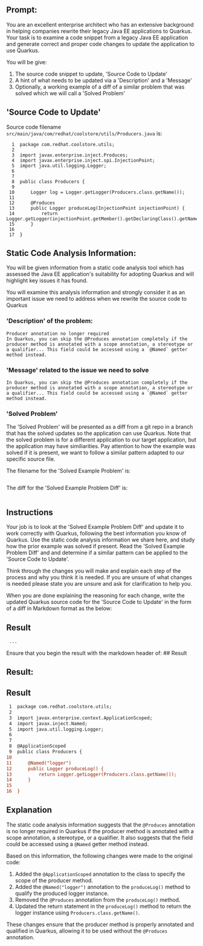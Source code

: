 ## Prompt:
You are an excellent enterprise architect who has an extensive
background in helping companies rewrite their legacy Java EE applications to 
Quarkus.  Your task is to examine a code snippet from a legacy Java EE application and 
generate correct and proper code changes to update the application to use Quarkus.

You will be give:
1. The source code snippet to update, 'Source Code to Update'
2. A hint of what needs to be updated via a 'Description' and a 'Message'
3. Optionally, a working example of a diff of a similar problem that was solved which we will call a 'Solved Problem'

## 'Source Code to Update'
Source code filename ``` src/main/java/com/redhat/coolstore/utils/Producers.java ``` is:
```
  1  package com.redhat.coolstore.utils;
  2  
  3  import javax.enterprise.inject.Produces;
  4  import javax.enterprise.inject.spi.InjectionPoint;
  5  import java.util.logging.Logger;
  6  
  7  
  8  public class Producers {
  9  
 10      Logger log = Logger.getLogger(Producers.class.getName());
 11  
 12      @Produces
 13      public Logger produceLog(InjectionPoint injectionPoint) {
 14          return Logger.getLogger(injectionPoint.getMember().getDeclaringClass().getName());
 15      }
 16  
 17  }

```

## Static Code Analysis Information:

You will be given information from a static code analysis tool which has assessed the 
Java EE application's suitability for adopting Quarkus and will highlight key issues it has found.

You will examine this analysis information and strongly consider it as an important 
issue we need to address when we rewrite the source code to Quarkus

### 'Description' of the problem: 
```
Producer annotation no longer required
In Quarkus, you can skip the @Produces annotation completely if the producer method is annotated with a scope annotation, a stereotype or a qualifier... This field could be accessed using a `@Named` getter method instead.
```

### 'Message' related to the issue we need to solve
```
In Quarkus, you can skip the @Produces annotation completely if the producer method is annotated with a scope annotation, a stereotype or a qualifier... This field could be accessed using a `@Named` getter method instead.
```

### 'Solved Problem'
The 'Solved Problem' will be presented as a diff from a git repo in a branch that has
the solved updates so the application can use Quarkus. Note that the solved problem is 
for a different application to our target application, but the application may have similiarities.
Pay attention to how the example was solved if it is present, we want to follow a similar 
pattern adapted to our specific source file.

The filename for the 'Solved Example Problem' is:
```

```

The diff for the 'Solved Example Problem Diff' is:
```

```


## Instructions
Your job is to look at the 'Solved Example Problem Diff' and update it to work correctly with Quarkus,
following the best information you know of Quarkus.  Use the static code analysis information we share 
here, and study how the prior example was solved if present.  Read the 'Solved Example Problem Diff'
and and determine if a similar pattern can be applied to the 'Source Code to Update'.

Think through the changes you will make and explain each step of the process and why you think it is needed.
If you are unsure of what changes is needed please state you are unsure and ask 
for clarification to help you.

When you are done explaining the reasoning for each change, write the updated 
Quarkus source code for the 'Source Code to Update' in the form of a diff
in Markdown format as the below:

## Result
```diff
 ...
```

Ensure that you begin the result with the markdown header of: ## Result


## Result:
## Result
```diff
 1  package com.redhat.coolstore.utils;
 2  
 3  import javax.enterprise.context.ApplicationScoped;
 4  import javax.inject.Named;
 5  import java.util.logging.Logger;
 6  
 7  
 8  @ApplicationScoped
 9  public class Producers {
10  
11      @Named("logger")
12      public Logger produceLog() {
13          return Logger.getLogger(Producers.class.getName());
14      }
15  
16  }
```

## Explanation
The static code analysis information suggests that the `@Produces` annotation is no longer required in Quarkus if the producer method is annotated with a scope annotation, a stereotype, or a qualifier. It also suggests that the field could be accessed using a `@Named` getter method instead.

Based on this information, the following changes were made to the original code:

1. Added the `@ApplicationScoped` annotation to the class to specify the scope of the producer method.
2. Added the `@Named("logger")` annotation to the `produceLog()` method to qualify the produced logger instance.
3. Removed the `@Produces` annotation from the `produceLog()` method.
4. Updated the return statement in the `produceLog()` method to return the logger instance using `Producers.class.getName()`.

These changes ensure that the producer method is properly annotated and qualified in Quarkus, allowing it to be used without the `@Produces` annotation.

